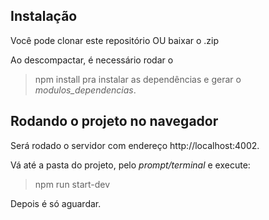 ## Instalação
Você pode clonar este repositório OU baixar o .zip

Ao descompactar, é necessário rodar o
 > npm install
  pra instalar as dependências e gerar o *modulos_dependencias*.

## Rodando o projeto no navegador
Será rodado o servidor com endereço http://localhost:4002.

Vá até a pasta do projeto, pelo *prompt/terminal* e execute:
> npm run start-dev

Depois é só aguardar.

